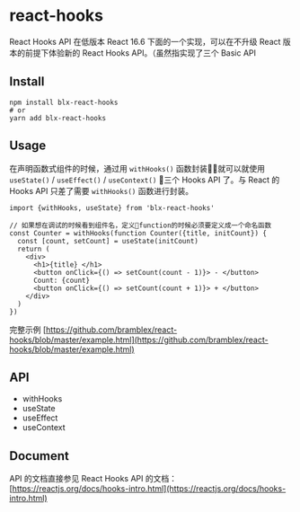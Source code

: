 # react-hooks

React Hooks API 在低版本 React 16.6 下面的一个实现，可以在不升级 React 版本的前提下体验新的 React Hooks API。（虽然指实现了三个 Basic API

## Install

```
npm install blx-react-hooks
# or
yarn add blx-react-hooks
```

## Usage
在声明函数式组件的时候，通过用 `withHooks()` 函数封装就可以就使用 `useState()` / `useEffect()` / `useContext()` 三个 Hooks API 了。与 React 的 Hooks API 只差了需要 `withHooks()` 函数进行封装。

```JSX
import {withHooks, useState} from 'blx-react-hooks'

// 如果想在调试的时候看到组件名，定义function的时候必须要定义成一个命名函数
const Counter = withHooks(function Counter({title, initCount}) {
  const [count, setCount] = useState(initCount)
  return (
    <div>
      <h1>{title} </h1>
      <button onClick={() => setCount(count - 1)}> - </button>
      Count: {count}
      <button onClick={() => setCount(count + 1)}> + </button>
    </div>
  )
})
```

完整示例 [https://github.com/bramblex/react-hooks/blob/master/example.html](https://github.com/bramblex/react-hooks/blob/master/example.html)

## API

* withHooks
* useState
* useEffect
* useContext


## Document
API 的文档直接参见 React Hooks API 的文档：[https://reactjs.org/docs/hooks-intro.html](https://reactjs.org/docs/hooks-intro.html)
